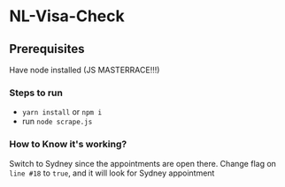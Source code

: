# NL-Visa-Check

## Prerequisites 
Have node installed (JS MASTERRACE!!!)

### Steps to run 
* `yarn install` or `npm i`
* run `node scrape.js`

### How to Know it's working?
Switch to Sydney since the appointments are open there. Change flag on `line #18` to `true`, and it will look for Sydney appointment

